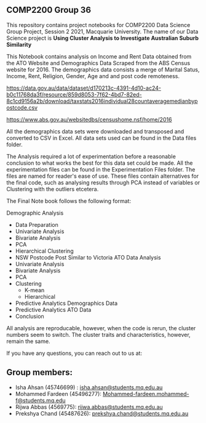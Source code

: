 ## COMP2200 Group 36

This repository contains project notebooks for COMP2200 Data Science Group Project, Session 2 2021, Macquarie University.
The name of our Data Science project is **Using Cluster Analysis to Investigate Australian Suburb Similarity**

This Notebook contains analysis on Income and Rent Data obtained from the ATO Website and Demographics Data Scraped from the ABS Census website for 2016. The demographics data consists a merge of Marital Satus, Income, Rent, Religion, Gender, Age and and post code remoteness. 

https://data.gov.au/data/dataset/d170213c-4391-4d10-ac24-b0c11768da3f/resource/859d8053-7f62-4bd7-82ed-8c1cd9156a2b/download/taxstats2016individual28countaveragemedianbypostcode.csv

https://www.abs.gov.au/websitedbs/censushome.nsf/home/2016

All the demographics data sets were downloaded and transposed and converted to CSV in Excel. All data sets used can be found in the Data files folder. 

The Analysis required a lot of experimentation before a reasonable conclusion to what works the best for this data set could be made. All the experimentation files can be found in the Experimentation Files folder. The files are named for reader's ease of use. These files contain alternatives for the final code, such as analysing results through PCA instead of variables or Clustering with the outliers etcetera. 

The Final Note book follows the following format: 

Demographic Analysis
 - Data Preparation
 - Univariate Analysis
 - Bivariate Analysis
 - PCA
 - Hierarchical Clustering 
 - NSW Postcode Post Similar to Victoria
ATO Data Analysis
- Univariate Analysis
- Bivariate Analysis
- PCA
- Clustering
    - K-mean 
    - Hierarchical 
- Predictive Analytics Demographics Data 
- Predictive Analytics ATO Data
- Conclusion

All analysis are reproducable, however, when the code is rerun, the cluster numbers seem to switch. The cluster traits and characteristics, however, remain the same. 

If you have any questions, you can reach out to us at: 
## Group members:
- Isha Ahsan (45746699) : isha.ahsan@students.mq.edu.au
- Mohammed Fardeen (45496277): Mohammed-fardeen.mohammed-f@students.mq.edu
- Rijwa Abbas (4569775): rijwa.abbas@students.mq.edu.au
- Prekshya Chand (45487626): prekshya.chand@students.mq.edu.au
